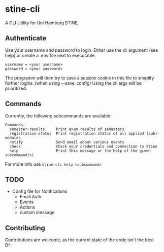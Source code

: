 # stine-cli
A CLI Utility for Uni Hamburg STINE.

## Authenticate
Use your username and password to login. Either use the cli argument (see help) or create a .env file next to executable.
``` 
username = <your username>
password = <your password>
```
The programm will then try to save a session cookie in this file to simplify further logins. (when using --save_config)
Using the cli args will be prioritized.

## Commands
Currently, the following subcommands are available:
```
Commands:
  semester-results     Print exam results of semesters
  registration-status  Print registration status of all applied (sub)-modules
  notify               Send email about various events
  check                Check your credentials and connection to Stine
  help                 Print this message or the help of the given subcommand(s)
```
For more info use `stine-cli help <subcommand>`

## TODO
- Config file for Notifications
  - Email Auth
  - Events
  - Actions
  - custom message


## Contributing
Contributions are welcome, as the current state of the code isn't the best D^: